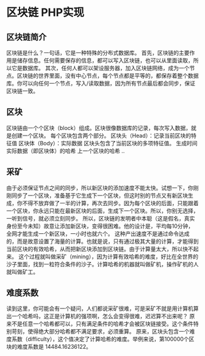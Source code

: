 # 区块链 PHP实现
## 区块链简介
区块链是什么？一句话，它是一种特殊的分布式数据库。
首先，区块链的主要作用是储存信息。任何需要保存的信息，都可以写入区块链，也可以从里面读取，所以它是数据库。
其次，任何人都可以架设服务器，加入区块链网络，成为一个节点。区块链的世界里面，没有中心节点，每个节点都是平等的，都保存着整个数据库。你可以向任何一个节点，写入/读取数据，因为所有节点最后都会同步，保证区块链一致。
## 区块
区块链由一个个区块（block）组成。区块很像数据库的记录，每次写入数据，就是创建一个区块。
每个区块包含两个部分。
区块头（Head）：记录当前区块的特征值
区块体（Body）：实际数据
区块头包含了当前区块的多项特征值。
生成时间
实际数据（即区块体）的哈希
上一个区块的哈希
..
## 采矿
由于必须保证节点之间的同步，所以新区块的添加速度不能太快。试想一下，你刚刚同步了一个区块，准备基于它生成下一个区块，但这时别的节点又有新区块生成，你不得不放弃做了一半的计算，再次去同步。因为每个区块的后面，只能跟着一个区块，你永远只能在最新区块的后面，生成下一个区块。所以，你别无选择，一听到信号，就必须立刻同步。
所以，区块链的发明者中本聪（这是假名，真实身份至今未知）故意让添加新区块，变得很困难。他的设计是，平均每10分钟，全网才能生成一个新区块，一小时也就六个。
这种产出速度不是通过命令达成的，而是故意设置了海量的计算。也就是说，只有通过极其大量的计算，才能得到当前区块的有效哈希，从而把新区块添加到区块链。由于计算量太大，所以快不起来。
这个过程就叫做采矿（mining），因为计算有效哈希的难度，好比在全世界的沙子里面，找到一粒符合条件的沙子。计算哈希的机器就叫做矿机，操作矿机的人就叫做矿工。
## 难度系数
读到这里，你可能会有一个疑问，人们都说采矿很难，可是采矿不就是用计算机算出一个哈希吗，这正是计算机的强项啊，怎么会变得很难，迟迟算不出来呢？
原来不是任意一个哈希都可以，只有满足条件的哈希才会被区块链接受。这个条件特别苛刻，使得绝大部分哈希都不满足要求，必须重算。
原来，区块头包含一个难度系数（difficulty），这个值决定了计算哈希的难度。举例来说，第100000个区块的难度系数是 14484.16236122。